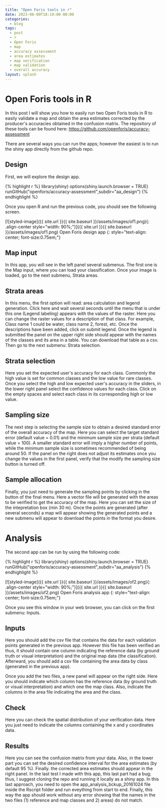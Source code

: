 ```yaml
---
title: "Open Foris tools in r"
date: 2023-06-09T18:19:00-00:00
categories:
  - blog
tags:
  - post
  - r
  - Open Foris
  - map
  - accuracy assessment
  - area estimates
  - map verification
  - map validation
  - overall accuracy
layout: splash
---
```


# Open Foris tools in R

In this post I will show you how to easily run two Open Foris tools in R to easily validate a map and obtain the area estimates corrected by the producer's accuracies obtained in the confusion matrix. The repository of these tools can be found here: https://github.com/openforis/accuracy-assessment

There are several ways you can run the apps; however the easiest is to run the shiny app directly from the github repo. 

## Design

First, we will explore the design app.

{% highlight r %}
library(shiny)
options(shiny.launch.browser = TRUE)
runGitHub("openforis/accuracy-assessment",subdir="aa_design")
{% endhighlight %}

Once you open R and run the previous code, you should see the following screen.

[![styled-image]({{ site.url }}{{ site.baseurl }}/assets/images/of1.png){: .align-center style="width: 90%;"}]({{ site.url }}{{ site.baseurl }}/assets/images/of1.png) Open Foris design app
{: style="text-align: center; font-size:0.75em;"}

## Map input 

In this app, you will see in the left panel several submenus. The first one is the Map input, where you can load your classification. Once your image is loaded, go to the next submenu, Strata areas. 

## Strata areas

In this menu, the first option will read: area calculation and legend generation. Click here and wait several seconds until the menu that is under this one (Legend labeling) appears with the values of the raster. Here you can change the raster values for a description of that class. For example, Class name 1 could be water, class name 2, forest, etc. Once the descriptions have been added, click on submit legend. Once the legend is submitted the panel on the upper right side should appear with the names of the classes and its area in a table. You can download that table as a csv. Then go to the next submenu: Strata selection.

## Strata selection

Here you set the expected user's accuracy for each class. Commonly the high value is set for common classes and the low value for rare classes. Once you select the high and low expected user's accuracy in the sliders, in the lower right panel select the confidence values for each class. Click on the empty spaces and select each class in its corresponding high or low value.

## Sampling size

The next step is selecting the sample size to obtain a desired standard error of the overall accuracy of the map. Here you can select the target standard error (default value = 0.01) and the minimum sample size per strata (default value = 100). A smaller standard error will imply a higher number of points, while the minimum sample size is sometimes recommended of being around 50. If the panel on the right does not adjust its estimates once you change the values in the first panel, verify that the modify the sampling size button is turned off.  

## Sample allocation

Finally, you just need to generate the sampling points by clicking in the button of the final menu. Here a vector file will be generated with the areas to be verified to get the accuracy of the map. Here you can set the size of the intepretation box (min 30 m). Once the points are generated (after several seconds) a map will appear showing the generated points and a new submenu will appear to download the points in the format you desire.

# Analysis

The second app can be run by using the following code:

{% highlight r %}
library(shiny)
options(shiny.launch.browser = TRUE)
runGitHub("openforis/accuracy-assessment",subdir="aa_analysis")
{% endhighlight %}

[![styled-image]({{ site.url }}{{ site.baseurl }}/assets/images/of2.png){: .align-center style="width: 90%;"}]({{ site.url }}{{ site.baseurl }}/assets/images/of2.png) Open Foris analysis app
{: style="text-align: center; font-size:0.75em;"}

Once you see this window in your web browser, you can click on the first submenu: Inputs.

## Inputs

Here you should add the csv file that contains the data for each validation points generated in the previous app. However this file has been verified an thus, it should contain one column indicating the reference data (by ground truth or visual interpretation) and the original map data (the classification). Afterward, you should add a csv file containing the area data by class (generated in the previous app).

Once you add the two files, a new panel will appear on the right side. Here you should indicate which column has the reference data (by ground truth or visual interpretation) and which one the map class. Also, indicate the columns in the area file indicating the area and the class.

## Check

Here you can check the spatial distribution of your verification data. Here you just need to indicate the columns containing the x and y coordinates data.

## Results

Here you can see the confusion matrix from your data. Also, in the lower part you can set the desired confidence interval for the area estimates (by default 95 %). Finally. the corrected area estimates should appear in the right panel. In the last test I made with this app, this last part had a bug; thus, I suggest cloning the repo and running it locally as a shiny app. In this last approach, you need to open the app_analysis_bckup_20161024 file inside the Rscript folder and run eveything from start to end. Finally, this way the app should work without any error showing that the names in the two files (1) reference and map classes and 2) areas) do not match.
